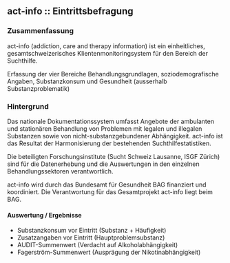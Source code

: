 ## act-info :: Eintrittsbefragung

### Zusammenfassung
act-info (addiction, care and therapy information) ist ein einheitliches, gesamtschweizerisches Klientenmonitoringsystem für den Bereich der Suchthilfe.

Erfassung der vier Bereiche Behandlungsgrundlagen, soziodemografische Angaben, Substanzkonsum und Gesundheit (ausserhalb Substanzproblematik)

### Hintergrund
Das nationale Dokumentationssystem umfasst Angebote der ambulanten und stationären Behandlung von Problemen mit legalen und illegalen Substanzen sowie von nicht-substanzgebundener Abhängigkeit. act-info ist das Resultat der Harmonisierung der bestehenden Suchthilfestatistiken.

Die beteiligten Forschungsinstitute (Sucht Schweiz Lausanne, ISGF Zürich) sind für die Datenerhebung und die Auswertungen in den einzelnen Behandlungssektoren verantwortlich.

act-info wird durch das Bundesamt für Gesundheit BAG finanziert und koordiniert. Die Verantwortung für das Gesamtprojekt act-info liegt beim BAG.

#### Auswertung / Ergebnisse
- Substanzkonsum vor Eintritt (Substanz + Häufigkeit)
- Zusatzangaben vor Eintritt (Hauptproblemsubstanz)
- AUDIT-Summenwert (Verdacht auf Alkoholabhängigkeit)
- Fagerström-Summenwert (Ausprägung der Nikotinabhängigkeit)
